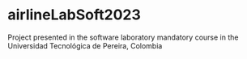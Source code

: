 # airlineLabSoft2023
Project presented in the software laboratory mandatory course in the Universidad Tecnológica de Pereira, Colombia

